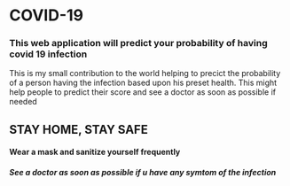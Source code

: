 # COVID-19
### This web application will predict your probability of having covid 19 infection

This is my small contribution to the world helping to precict the probability of a person having the infection based upon his preset health.
This might help people to predict their score and see a doctor as soon as possible if needed

## STAY HOME, STAY SAFE
#### Wear a mask and sanitize yourself frequently
##### See a doctor as soon as possible if u have any symtom of the infection
